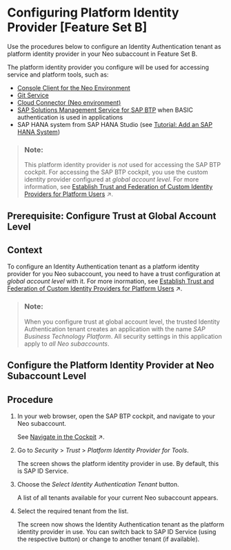 <!-- loio277c2c6a03ca4dc993a9139119947ac5 -->

# Configuring Platform Identity Provider \[Feature Set B\]

Use the procedures below to configure an Identity Authentication tenant as platform identity provider in your Neo subaccount in Feature Set B.

The platform identity provider you configure will be used for accessing service and platform tools, such as:

-   [Console Client for the Neo Environment](../50-administration-and-ops-neo/console-client-for-the-neo-environment-7613230.md)
-   [Git Service](https://help.sap.com/docs/git-service?version=Cloud)
-   [Cloud Connector \(Neo environment\)](https://help.sap.com/docs/connectivity/sap-btp-connectivity-neo/cloud-connector-neo-environment?version=Cloud)
-   [SAP Solutions Management Service for SAP BTP](https://help.sap.com/docs/solutions-lifecycle-management) when BASIC authentication is used in applications
-   SAP HANA system from SAP HANA Studio \(see [Tutorial: Add an SAP HANA System](https://help.sap.com/docs/SAP_HANA_PLATFORM/52715f71adba4aaeb480d946c742d1f6/abedb1c22b0746a8a44a38b810c99b58.html)\)

> ### Note:  
> This platform identity provider is *not* used for accessing the SAP BTP cockpit. For accessing the SAP BTP cockpit, you use the custom identity provider configured at *global account level*. For more information, see [Establish Trust and Federation of Custom Identity Providers for Platform Users](https://help.sap.com/viewer/65de2977205c403bbc107264b8eccf4b/Cloud/en-US/c36898473d704e07a33268c9f9d29515.html "You want to use a custom identity provider for the platform users of SAP BTP in different environments and at the different account levels: global account, directory, and subaccount. By default, platform users in multi-environment subaccounts are users in the default identity provider.") :arrow_upper_right:.

<a name="task_tvg_cwc_lxb"/>

<!-- task\_tvg\_cwc\_lxb -->

## Prerequisite: Configure Trust at Global Account Level



<a name="task_tvg_cwc_lxb__context_ncv_dwc_lxb"/>

## Context

To configure an Identity Authentication tenant as a platform identity provider for you Neo subaccount, you need to have a trust configuration at *global account level* with it. For more inormation, see [Establish Trust and Federation of Custom Identity Providers for Platform Users](https://help.sap.com/viewer/65de2977205c403bbc107264b8eccf4b/Cloud/en-US/c36898473d704e07a33268c9f9d29515.html "You want to use a custom identity provider for the platform users of SAP BTP in different environments and at the different account levels: global account, directory, and subaccount. By default, platform users in multi-environment subaccounts are users in the default identity provider.") :arrow_upper_right:.

> ### Note:  
> When you configure trust at global account level, the trusted Identity Authentication tenant creates an application with the name *SAP Business Technology Platform*. All security settings in this application apply to *all Neo subaccounts*.

<a name="task_o2r_svc_lxb"/>

<!-- task\_o2r\_svc\_lxb -->

## Configure the Platform Identity Provider at Neo Subaccount Level



<a name="task_o2r_svc_lxb__steps_pjc_1wc_lxb"/>

## Procedure

1.  In your web browser, open the SAP BTP cockpit, and navigate to your Neo subaccount.

    See [Navigate in the Cockpit](https://help.sap.com/viewer/65de2977205c403bbc107264b8eccf4b/Cloud/en-US/0874895f1f78459f9517da55a11ffebd.html "Learn how to navigate to your global accounts and subaccounts in the SAP BTP cockpit.") :arrow_upper_right:.

2.  Go to *Security* \> *Trust* \> *Platform Identity Provider for Tools*.

    The screen shows the platform identity provider in use. By default, this is SAP ID Service.

3.  Choose the *Select Identity Authentication Tenant* button.

    A list of all tenants available for your current Neo subaccount appears.

4.  Select the required tenant from the list.

    The screen now shows the Identity Authentication tenant as the platform identity provider in use. You can switch back to SAP ID Service \(using the respective button\) or change to another tenant \(if available\).


